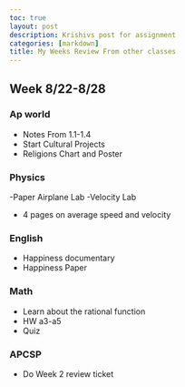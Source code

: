 ```yaml
---
toc: true
layout: post
description: Krishivs post for assignment 
categories: [markdown]
title: My Weeks Review From other classes
---
```


## Week 8/22-8/28

### Ap world
- Notes From 1.1-1.4
- Start Cultural Projects
- Religions Chart and Poster

### Physics 
-Paper Airplane Lab
-Velocity Lab
- 4 pages on average speed and velocity

### English
- Happiness documentary 
- Happiness Paper

### Math
- Learn about the rational function
- HW a3-a5 
- Quiz 

### APCSP
- Do Week 2 review ticket





